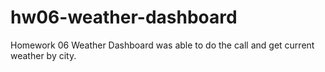 # hw06-weather-dashboard
Homework 06 Weather Dashboard
 was able to do the call and get current weather by city.